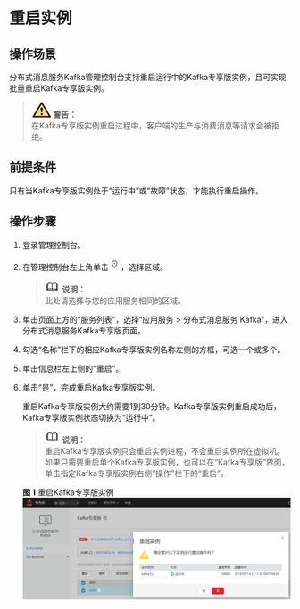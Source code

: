 # 重启实例<a name="ZH-CN_TOPIC_0169047360"></a>

## 操作场景<a name="section42474604"></a>

分布式消息服务Kafka管理控制台支持重启运行中的Kafka专享版实例，且可实现批量重启Kafka专享版实例。

>![](public_sys-resources/icon-warning.gif) **警告：**   
>在Kafka专享版实例重启过程中，客户端的生产与消费消息等请求会被拒绝。  

## 前提条件<a name="section46727122"></a>

只有当Kafka专享版实例处于“运行中”或“故障”状态，才能执行重启操作。

## 操作步骤<a name="section58551735104011"></a>

1.  登录管理控制台。
2.  在管理控制台左上角单击![](figures/icon-region.png)，选择区域。

    >![](public_sys-resources/icon-note.gif) **说明：**   
    >此处请选择与您的应用服务相同的区域。  

3.  单击页面上方的“服务列表”，选择“应用服务 \> 分布式消息服务 Kafka”，进入分布式消息服务Kafka专享版页面。
4.  勾选“名称”栏下的相应Kafka专享版实例名称左侧的方框，可选一个或多个。
5.  单击信息栏左上侧的“重启”。
6.  单击“是”，完成重启Kafka专享版实例。

    重启Kafka专享版实例大约需要1到30分钟。Kafka专享版实例重启成功后，Kafka专享版实例状态切换为“运行中”。

    >![](public_sys-resources/icon-note.gif) **说明：**   
    >重启Kafka专享版实例只会重启实例进程，不会重启实例所在虚拟机。  
    >如果只需要重启单个Kafka专享版实例，也可以在“Kafka专享版”界面，单击指定Kafka专享版实例右侧“操作”栏下的“重启”。  

    **图 1**  重启Kafka专享版实例<a name="fig622212167612"></a>  
    ![](figures/重启Kafka专享版实例.png "重启Kafka专享版实例")


